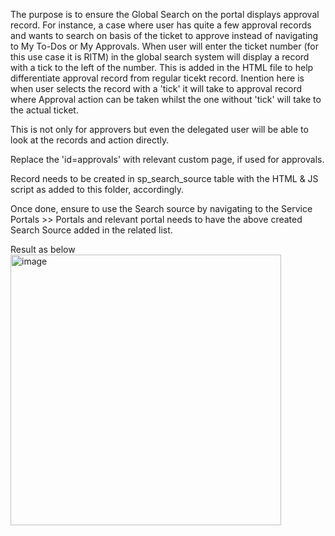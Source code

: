 The purpose is to ensure the Global Search on the portal displays approval record. For instance, a case where user has quite a few approval records and wants to search on basis of the ticket to approve instead of navigating to My To-Dos or My Approvals.
When user will enter the ticket number (for this use case it is RITM) in the global search system will display a record with a tick to the left of the number.
This is added in the HTML file to help differentiate approval record from regular ticekt record. Inention here is when user selects the record with a 'tick' it will take to approval record where Approval action can be taken whilst the one without 'tick' will take to the actual ticket.

This is not only for approvers but even the delegated user will be able to look at the records and action directly.

Replace the 'id=approvals' with relevant custom page, if used for approvals.

Record needs to be created in  sp_search_source table with the HTML & JS script as added to this folder, accordingly.

Once done, ensure to use the Search source by navigating to the Service Portals >> Portals and relevant portal needs to have the above created Search Source added in the related list.

Result as below <img width="433" alt="image" src="https://github.com/Jaspalsinghchot/code-snippets/assets/30924269/7885cb4d-dd36-48c7-94ee-5a79ceb1cee9">

